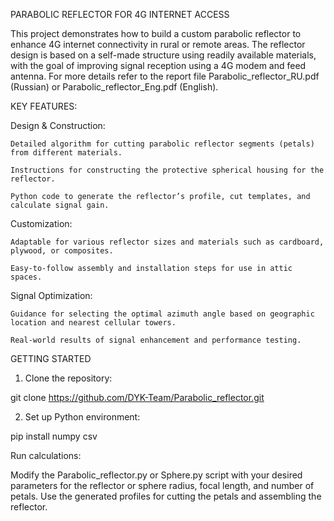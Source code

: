 PARABOLIC REFLECTOR FOR 4G INTERNET ACCESS

This project demonstrates how to build a custom parabolic reflector to enhance 4G internet connectivity in rural or remote areas. The reflector design is based on a self-made structure using readily available materials, with the goal of improving signal reception using a 4G modem and feed antenna. For more details refer to the report file Parabolic_reflector_RU.pdf (Russian) or Parabolic_reflector_Eng.pdf (English). 

KEY FEATURES:

  Design & Construction:
  
    Detailed algorithm for cutting parabolic reflector segments (petals) from different materials.
    
    Instructions for constructing the protective spherical housing for the reflector.
    
    Python code to generate the reflector’s profile, cut templates, and calculate signal gain.
    
  Customization:
  
    Adaptable for various reflector sizes and materials such as cardboard, plywood, or composites.
    
    Easy-to-follow assembly and installation steps for use in attic spaces.
    
  Signal Optimization:
  
    Guidance for selecting the optimal azimuth angle based on geographic location and nearest cellular towers.
    
    Real-world results of signal enhancement and performance testing.

GETTING STARTED

1. Clone the repository:
   
  git clone https://github.com/DYK-Team/Parabolic_reflector.git

2. Set up Python environment:
   
  pip install numpy csv

Run calculations:

  Modify the Parabolic_reflector.py or Sphere.py script with your desired parameters for the reflector or sphere radius, focal length, and number of petals.
  Use the generated profiles for cutting the petals and assembling the reflector.
